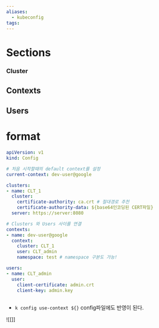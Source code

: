 ```yaml
---
aliases:
  - kubeconfig
tags:
---
```

# Sections

### Cluster

## Contexts

## Users

# format
``` yml
apiVersion: v1
kind: Config

# 처음 시작할때의 default context를 설정
current-context: dev-user@google

clusters: 
- name: CLT_1
  cluster:
    certificate-authority: ca.crt # 절대경로 추천
    certificate-authority-data: ${base64인코딩된 CERT파일}
  server: https://server:8080

# Clusters 와 Users 사이를 연결
contexts: 
- name: dev-user@google
  context:
    cluster: CLT_1
    user: CLT_admin
    namespace: test # namespace 구분도 가능!

users: 
- name: CLT_admin
  user:
    client-certificate: admin.crt
    client-key: admin.key



```

- `k config use-context ${}`
  config파일에도 반영이 된다.

![[]]

